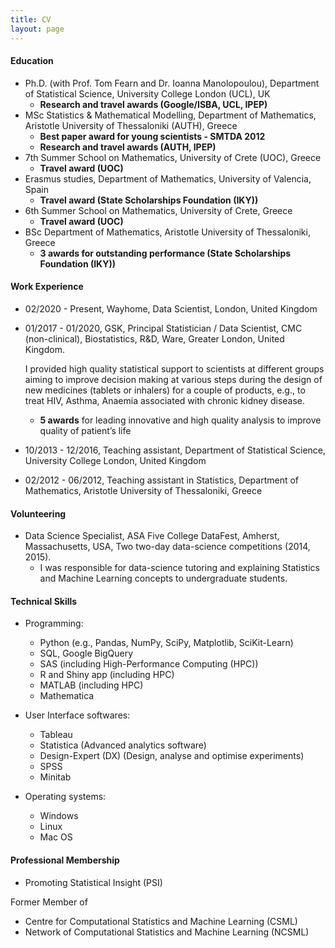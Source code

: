 ```yaml
---
title: CV 
layout: page
---
```


#### Education 

* Ph.D. (with Prof. Tom Fearn and Dr. Ioanna Manolopoulou), Department of Statistical Science, University College London (UCL), UK
  - **Research and travel awards (Google/ISBA, UCL, IPEP)**
* MSc Statistics & Mathematical Modelling, Department of Mathematics, Aristotle University of Thessaloniki (AUTH), Greece
  - **Best paper award for young scientists - SMTDA 2012** 
  - **Research and travel awards (AUTH, IPEP)**
* 7th Summer School on Mathematics, University of Crete (UOC), Greece 
  - **Travel award (UOC)**
* Erasmus studies, Department of Mathematics, University of Valencia, Spain 
  - **Travel award (State Scholarships Foundation (IKY))**
* 6th Summer School on Mathematics, University of Crete, Greece 
  - **Travel award (UOC)**
* BSc Department of Mathematics, Aristotle University of Thessaloniki, Greece 
  - **3 awards for outstanding performance (State Scholarships Foundation (IKY))**

#### Work Experience
* 02/2020 - Present, Wayhome, Data Scientist, London, United Kingdom

* 01/2017 - 01/2020, GSK, Principal Statistician / Data Scientist, CMC (non-clinical), Biostatistics, R&D, Ware, Greater London, United Kingdom.

  I provided high quality statistical support to scientists at different groups aiming to improve decision making at various steps during the design of new medicines (tablets or inhalers) for a couple of products, e.g., to treat HIV, Asthma, Anaemia associated with chronic kidney disease.

  - **5 awards** for leading innovative and high quality analysis to improve quality of patient’s life  
* 10/2013 - 12/2016, Teaching assistant, Department of Statistical Science, University College London, United Kingdom 

* 02/2012 - 06/2012, Teaching assistant in Statistics, Department of Mathematics, Aristotle University of Thessaloniki, Greece 

  

#### Volunteering
- Data Science Specialist, ASA Five College DataFest, Amherst, Massachusetts, USA, Two two-day data-science competitions (2014, 2015).
	- I was responsible for data-science tutoring and explaining Statistics and Machine Learning concepts to undergraduate students. 

  

#### Technical Skills

* Programming:
  * Python (e.g., Pandas, NumPy, SciPy, Matplotlib, SciKit-Learn)
  * SQL, Google BigQuery
  * SAS (including High-Performance Computing (HPC))
  * R and Shiny app (including HPC)
  * MATLAB (including HPC)
  * Mathematica
    

* User Interface softwares:
  * Tableau
  * Statistica (Advanced analytics software)
  * Design-Expert (DX) (Design, analyse and optimise experiments)
  * SPSS
  * Minitab
  


* Operating systems:
  * Windows
  * Linux
  * Mac OS

#### Professional Membership
* Promoting Statistical Insight (PSI)

Former Member of
 
* Centre for Computational Statistics and Machine Learning (CSML)
* Network of Computational Statistics and Machine Learning (NCSML) 

